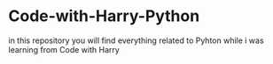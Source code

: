 # Code-with-Harry-Python
in this repository you will find everything related to Pyhton while i was learning from Code with Harry
